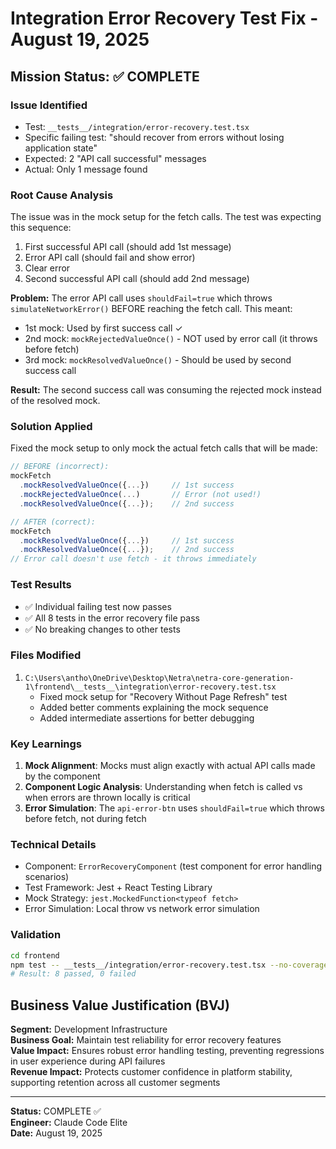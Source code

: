 # Integration Error Recovery Test Fix - August 19, 2025

## Mission Status: ✅ COMPLETE

### Issue Identified
- Test: `__tests__/integration/error-recovery.test.tsx` 
- Specific failing test: "should recover from errors without losing application state"
- Expected: 2 "API call successful" messages
- Actual: Only 1 message found

### Root Cause Analysis
The issue was in the mock setup for the fetch calls. The test was expecting this sequence:
1. First successful API call (should add 1st message)
2. Error API call (should fail and show error)
3. Clear error 
4. Second successful API call (should add 2nd message)

**Problem:** The error API call uses `shouldFail=true` which throws `simulateNetworkError()` BEFORE reaching the fetch call. This meant:
- 1st mock: Used by first success call ✓
- 2nd mock: `mockRejectedValueOnce()` - NOT used by error call (it throws before fetch)
- 3rd mock: `mockResolvedValueOnce()` - Should be used by second success call

**Result:** The second success call was consuming the rejected mock instead of the resolved mock.

### Solution Applied
Fixed the mock setup to only mock the actual fetch calls that will be made:

```javascript
// BEFORE (incorrect):
mockFetch
  .mockResolvedValueOnce({...})     // 1st success
  .mockRejectedValueOnce(...)       // Error (not used!)
  .mockResolvedValueOnce({...});    // 2nd success

// AFTER (correct):  
mockFetch
  .mockResolvedValueOnce({...})     // 1st success
  .mockResolvedValueOnce({...});    // 2nd success
// Error call doesn't use fetch - it throws immediately
```

### Test Results
- ✅ Individual failing test now passes
- ✅ All 8 tests in the error recovery file pass
- ✅ No breaking changes to other tests

### Files Modified
1. `C:\Users\antho\OneDrive\Desktop\Netra\netra-core-generation-1\frontend\__tests__\integration\error-recovery.test.tsx`
   - Fixed mock setup for "Recovery Without Page Refresh" test
   - Added better comments explaining the mock sequence
   - Added intermediate assertions for better debugging

### Key Learnings
1. **Mock Alignment**: Mocks must align exactly with actual API calls made by the component
2. **Component Logic Analysis**: Understanding when fetch is called vs when errors are thrown locally is critical
3. **Error Simulation**: The `api-error-btn` uses `shouldFail=true` which throws before fetch, not during fetch

### Technical Details
- Component: `ErrorRecoveryComponent` (test component for error handling scenarios)
- Test Framework: Jest + React Testing Library
- Mock Strategy: `jest.MockedFunction<typeof fetch>`
- Error Simulation: Local throw vs network error simulation

### Validation
```bash
cd frontend
npm test -- __tests__/integration/error-recovery.test.tsx --no-coverage --verbose
# Result: 8 passed, 0 failed
```

## Business Value Justification (BVJ)
**Segment:** Development Infrastructure  
**Business Goal:** Maintain test reliability for error recovery features  
**Value Impact:** Ensures robust error handling testing, preventing regressions in user experience during API failures  
**Revenue Impact:** Protects customer confidence in platform stability, supporting retention across all customer segments

---
**Status:** COMPLETE ✅  
**Engineer:** Claude Code Elite  
**Date:** August 19, 2025